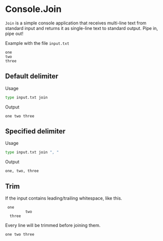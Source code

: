 # Console.Join

`Join` is a simple console application that receives multi-line text from standard input and returns it as single-line text to standard output. Pipe in, pipe out!

Example with the file `input.txt`
```
one
two
three
```
## Default delimiter
Usage
```bash
type input.txt join
```

Output
```
one two three 
```

## Specified delimiter
Usage
```bash
type input.txt join ", "
```

Output
```
one, two, three 
```

## Trim
If the input contains leading/trailing whitespace, like this.
```
 one
         two    
  three
```

Every line will be trimmed before joining them.
```
one two three 
```